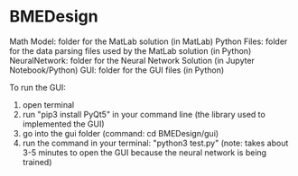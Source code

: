 # BMEDesign

Math Model: folder for the MatLab solution (in MatLab)
Python Files: folder for the data parsing files used by the MatLab solution (in Python)
NeuralNetwork: folder for the Neural Network Solution (in Jupyter Notebook/Python) 
GUI: folder for the GUI files (in Python)

To run the GUI:
1. open terminal
2. run "pip3 install PyQt5" in your command line (the library used to implemented the GUI)
3. go into the gui folder (command: cd BMEDesign/gui)
4. run the command in your terminal: "python3 test.py"
(note: takes about 3-5 minutes to open the GUI because the neural network is being trained)

